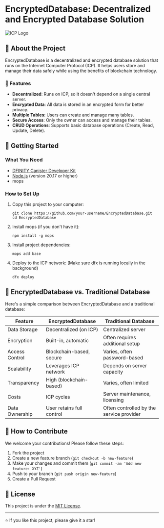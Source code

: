 # EncryptedDatabase: Decentralized and Encrypted Database Solution

![ICP Logo](https://internetcomputer.org/img/IC_logo_horizontal.svg)

## 🌟 About the Project

EncryptedDatabase is a decentralized and encrypted database solution that runs on the Internet Computer Protocol (ICP). It helps users store and manage their data safely while using the benefits of blockchain technology.

### 🔑 Features

- **Decentralized**: Runs on ICP, so it doesn't depend on a single central server.
- **Encrypted Data**: All data is stored in an encrypted form for better privacy.
- **Multiple Tables**: Users can create and manage many tables.
- **Secure Access**: Only the owner can access and manage their tables.
- **CRUD Operations**: Supports basic database operations (Create, Read, Update, Delete).

## 🚀 Getting Started

### What You Need

- [DFINITY Canister Developer Kit](https://internetcomputer.org/docs/current/developer-docs/getting-started/install/)
- [Node.js](https://nodejs.org/) (version 20.17 or higher)
- mops

### How to Set Up

1. Copy this project to your computer:
   ```
   git clone https://github.com/your-username/EncryptedDatabase.git
   cd EncryptedDatabase
   ```

2. Install mops (if you don't have it):
   ```
   npm install -g mops
   ```

3. Install project dependencies:
   ```
   mops add base
   ```

4. Deploy to the ICP network: (Make sure dfx is running locally in the background)
   ```
   dfx deploy 
   ```

## 🔄 EncryptedDatabase vs. Traditional Database

Here's a simple comparison between EncryptedDatabase and a traditional database:

| Feature | EncryptedDatabase | Traditional Database |
|---------|-------------------|----------------------|
| Data Storage | Decentralized (on ICP) | Centralized server |
| Encryption | Built-in, automatic | Often requires additional setup |
| Access Control | Blockchain-based, secure | Varies, often password-based |
| Scalability | Leverages ICP network | Depends on server capacity |
| Transparency | High (blockchain-based) | Varies, often limited |
| Costs | ICP cycles | Server maintenance, licensing |
| Data Ownership | User retains full control | Often controlled by the service provider |


## 🤝 How to Contribute

We welcome your contributions! Please follow these steps:

1. Fork the project
2. Create a new feature branch (`git checkout -b new-feature`)
3. Make your changes and commit them (`git commit -am 'Add new feature: XYZ'`)
4. Push to your branch (`git push origin new-feature`)
5. Create a Pull Request

## 📜 License

This project is under the [MIT License](LICENSE).

---

⭐️ If you like this project, please give it a star!
